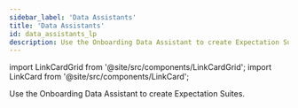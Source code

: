 ```yaml
---
sidebar_label: 'Data Assistants'
title: 'Data Assistants'
id: data_assistants_lp
description: Use the Onboarding Data Assistant to create Expectation Suites.
---
```


import LinkCardGrid from '@site/src/components/LinkCardGrid';
import LinkCard from '@site/src/components/LinkCard';

<p class="DocItem__header-description">Use the Onboarding Data Assistant to create Expectation Suites.</p>

<LinkCardGrid>
  <LinkCard topIcon label="Create an Expectation Suite with the Onboarding Data Assistant" description="Use the Onboarding Data Assistant to Profile your data and automate the generation of an Expectation Suite" href="/docs/guides/expectations/data_assistants/how_to_create_an_expectation_suite_with_the_onboarding_data_assistant" icon="/img/assistant_icon.svg" />
  <LinkCard topIcon label="Compare two tables with the Onboarding Data Assistant" description="Use the Onboarding Data Assistant to create an Expectation Suite that determines if two tables are identical" href="/docs/guides/expectations/advanced/how_to_compare_two_tables_with_the_onboarding_data_assistant" icon="/img/assistant_icon.svg" />
  <LinkCard topIcon label="Create an Expectation Suite with the Missingness Data Assistant" description="Use the Missingness Data Assistant to Profile your data and automate the generation of an Expectation Suite" href="/docs/guides/expectations/data_assistants/how_to_create_an_expectation_suite_with_the_missingness_data_assistant" icon="/img/assistant_icon.svg" />
</LinkCardGrid>